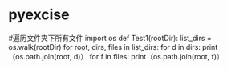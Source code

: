 # pyexcise

#遍历文件夹下所有文件
import os 
def Test1(rootDir): 
    list_dirs = os.walk(rootDir) 
    for root, dirs, files in list_dirs: 
        for d in dirs: 
            print（os.path.join(root, d)）
        for f in files: 
            print（os.path.join(root, f)）
